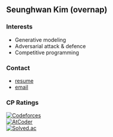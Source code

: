 ## Seunghwan Kim (overnap)

### Interests
- Generative modeling  
- Adversarial attack & defence  
- Competitive programming  


### Contact
- [resume](https://overnap.com/resume.pdf)  
- [email](mailto:me@overnap.com)  


### CP Ratings
[![Codeforces](https://badges.joonhyung.xyz/codeforces/overnap.svg)](https://codeforces.com/profile/overnap)  
[![AtCoder](https://badges.joonhyung.xyz/atcoder/overnap.svg)](https://atcoder.jp/users/overnap)  
[![Solved.ac](http://mazassumnida.wtf/api/mini/generate_badge?boj=overnap)](https://solved.ac/overnap)  
